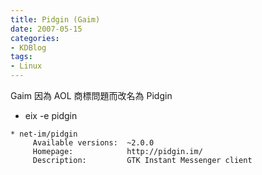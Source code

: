 ```yaml
---
title: Pidgin (Gaim)
date: 2007-05-15
categories:
- KDBlog
tags:
- Linux
---
```

Gaim 因為 AOL 商標問題而改名為 Pidgin


* eix -e pidgin

```
* net-im/pidgin
     Available versions:  ~2.0.0
     Homepage:            http://pidgin.im/
     Description:         GTK Instant Messenger client
```
